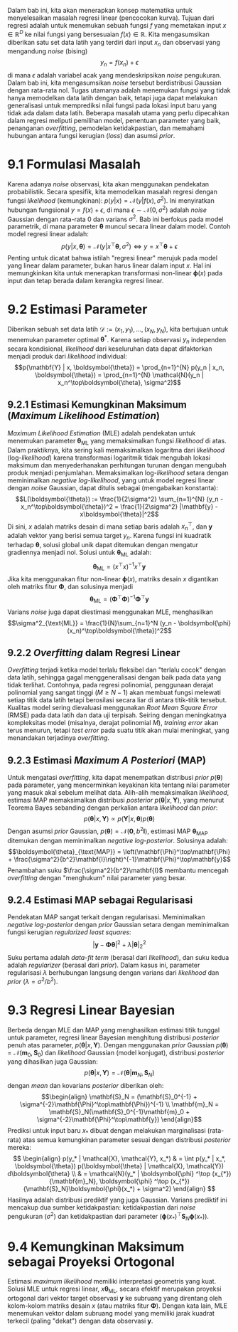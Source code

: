 Dalam bab ini, kita akan menerapkan konsep matematika untuk menyelesaikan masalah regresi linear (pencocokan kurva). Tujuan dari regresi adalah untuk menemukan sebuah fungsi $f$ yang memetakan input $x \in \mathbb{R}^D$ ke nilai fungsi yang bersesuaian $f(x) \in \mathbb{R}$. Kita mengasumsikan diberikan satu set data latih yang terdiri dari input $x_n$ dan observasi yang mengandung _noise_ (bising) $$y_n = f(x_n) + \epsilon$$di mana $\epsilon$ adalah variabel acak yang mendeskripsikan _noise_ pengukuran. Dalam bab ini, kita mengasumsikan _noise_ tersebut berdistribusi Gaussian dengan rata-rata nol. Tugas utamanya adalah menemukan fungsi yang tidak hanya memodelkan data latih dengan baik, tetapi juga dapat melakukan generalisasi untuk memprediksi nilai fungsi pada lokasi input baru yang tidak ada dalam data latih. Beberapa masalah utama yang perlu dipecahkan dalam regresi meliputi pemilihan model, penentuan parameter yang baik, penanganan _overfitting_, pemodelan ketidakpastian, dan memahami hubungan antara fungsi kerugian (_loss_) dan asumsi _prior_.
# 9.1 Formulasi Masalah
Karena adanya _noise_ observasi, kita akan menggunakan pendekatan probabilistik. Secara spesifik, kita memodelkan masalah regresi dengan fungsi _likelihood_ (kemungkinan): $p(y | x) = \mathcal{N}(y | f(x), \sigma^2)$. Ini menyiratkan hubungan fungsional $y = f(x) + \epsilon$, di mana $\epsilon \sim \mathcal{N}(0, \sigma^2)$ adalah _noise_ Gaussian dengan rata-rata $0$ dan varians $\sigma^2$. Bab ini berfokus pada model parametrik, di mana parameter $\boldsymbol{\theta}$ muncul secara linear dalam model. Contoh model regresi linear adalah: $$p(y | x, \boldsymbol{\theta}) = \mathcal{N}(y | x^\top\boldsymbol{\theta}, \sigma^2) \iff y = x^\top\boldsymbol{\theta} + \epsilon$$Penting untuk dicatat bahwa istilah "regresi linear" merujuk pada model yang linear dalam parameter, bukan harus linear dalam input $x$. Hal ini memungkinkan kita untuk menerapkan transformasi non-linear $\boldsymbol{\phi}(x)$ pada input dan tetap berada dalam kerangka regresi linear.

# 9.2 Estimasi Parameter

Diberikan sebuah set data latih $\mathcal{D} := {(x_1, y_1), \dots, (x_N, y_N)}$, kita bertujuan untuk menemukan parameter optimal $\boldsymbol{\theta}^*$. Karena setiap observasi $y_n$ independen secara kondisional, _likelihood_ dari keseluruhan data dapat difaktorkan menjadi produk dari _likelihood_ individual: $$p(\mathbf{Y} | x, \boldsymbol{\theta}) = \prod_{n=1}^{N} p(y_n | x_n, \boldsymbol{\theta}) = \prod_{n=1}^{N} \mathcal{N}(y_n | x_n^\top\boldsymbol{\theta}, \sigma^2)$$
## 9.2.1 Estimasi Kemungkinan Maksimum (_Maximum Likelihood Estimation_)
_Maximum Likelihood Estimation_ (MLE) adalah pendekatan untuk menemukan parameter $\boldsymbol{\theta}_{\text{ML}}$ yang memaksimalkan fungsi _likelihood_ di atas. Dalam praktiknya, kita sering kali memaksimalkan logaritma dari _likelihood_ (log-_likelihood_) karena transformasi logaritmik tidak mengubah lokasi maksimum dan menyederhanakan perhitungan turunan dengan mengubah produk menjadi penjumlahan. Memaksimalkan log-_likelihood_ setara dengan meminimalkan _negative log-likelihood_, yang untuk model regresi linear dengan _noise_ Gaussian, dapat ditulis sebagai (mengabaikan konstanta): $$L(\boldsymbol{\theta}) := \frac{1}{2\sigma^2} \sum_{n=1}^{N} (y_n - x_n^\top\boldsymbol{\theta})^2 = \frac{1}{2\sigma^2} |\mathbf{y} - x\boldsymbol{\theta}|^2$$Di sini, $x$ adalah matriks desain di mana setiap baris adalah $x_n^\top$, dan $\mathbf{y}$ adalah vektor yang berisi semua target $y_n$. Karena fungsi ini kuadratik terhadap $\boldsymbol{\theta}$, solusi global unik dapat ditemukan dengan mengatur gradiennya menjadi nol. Solusi untuk $\boldsymbol{\theta}_{\text{ML}}$ adalah: $$\boldsymbol{\theta}_{\text{ML}} = (x^\top x)^{-1}x^\top\mathbf{y}$$Jika kita menggunakan fitur non-linear $\boldsymbol{\phi}(x)$, matriks desain $x$ digantikan oleh matriks fitur $\mathbf{\Phi}$, dan solusinya menjadi $$\boldsymbol{\theta}_{\text{ML}} = (\mathbf{\Phi}^\top\mathbf{\Phi})^{-1}\mathbf{\Phi}^\top\mathbf{y}$$Varians _noise_ juga dapat diestimasi menggunakan MLE, menghasilkan $$\sigma^2_{\text{ML}} = \frac{1}{N}\sum_{n=1}^N (y_n - \boldsymbol{\phi}(x_n)^\top\boldsymbol{\theta})^2$$
## 9.2.2 _Overfitting_ dalam Regresi Linear
_Overfitting_ terjadi ketika model terlalu fleksibel dan "terlalu cocok" dengan data latih, sehingga gagal menggeneralisasi dengan baik pada data yang tidak terlihat. Contohnya, pada regresi polinomial, penggunaan derajat polinomial yang sangat tinggi ($M \geq N-1$) akan membuat fungsi melewati setiap titik data latih tetapi berosilasi secara liar di antara titik-titik tersebut. Kualitas model sering dievaluasi menggunakan _Root Mean Square Error_ (RMSE) pada data latih dan data uji terpisah. Seiring dengan meningkatnya kompleksitas model (misalnya, derajat polinomial $M$), _training error_ akan terus menurun, tetapi _test error_ pada suatu titik akan mulai meningkat, yang menandakan terjadinya _overfitting_.
## 9.2.3 Estimasi _Maximum A Posteriori_ (MAP)
Untuk mengatasi _overfitting_, kita dapat menempatkan distribusi _prior_ $p(\boldsymbol{\theta})$ pada parameter, yang mencerminkan keyakinan kita tentang nilai parameter yang masuk akal sebelum melihat data. Alih-alih memaksimalkan _likelihood_, estimasi MAP memaksimalkan distribusi _posterior_ $p(\boldsymbol{\theta} | x, \mathbf{Y})$, yang menurut Teorema Bayes sebanding dengan perkalian antara _likelihood_ dan _prior_: $$p(\boldsymbol{\theta} | x, \mathbf{Y}) \propto p(\mathbf{Y} | x, \boldsymbol{\theta}) p(\boldsymbol{\theta})$$Dengan asumsi _prior_ Gaussian, $p(\boldsymbol{\theta}) = \mathcal{N}(\mathbf{0}, b^2\mathbf{I})$, estimasi MAP $\boldsymbol{\theta}_{\text{MAP}}$ ditemukan dengan meminimalkan _negative log-posterior_. Solusinya adalah: $$\boldsymbol{\theta}_{\text{MAP}} = \left(\mathbf{\Phi}^\top\mathbf{\Phi} + \frac{\sigma^2}{b^2}\mathbf{I}\right)^{-1}\mathbf{\Phi}^\top\mathbf{y}$$Penambahan suku $\frac{\sigma^2}{b^2}\mathbf{I}$ membantu mencegah _overfitting_ dengan "menghukum" nilai parameter yang besar.

## 9.2.4 Estimasi MAP sebagai Regularisasi
Pendekatan MAP sangat terkait dengan regularisasi. Meminimalkan _negative log-posterior_ dengan _prior_ Gaussian setara dengan meminimalkan fungsi kerugian _regularized least squares_: $$|\mathbf{y} - \mathbf{\Phi}\boldsymbol{\theta}|^2 + \lambda |\boldsymbol{\theta}|_2^2$$Suku pertama adalah _data-fit term_ (berasal dari _likelihood_), dan suku kedua adalah _regularizer_ (berasal dari _prior_). Dalam kasus ini, parameter regularisasi $\lambda$ berhubungan langsung dengan varians dari _likelihood_ dan _prior_ ($\lambda = \sigma^2 / b^2$).

# 9.3 Regresi Linear Bayesian
Berbeda dengan MLE dan MAP yang menghasilkan estimasi titik tunggal untuk parameter, regresi linear Bayesian menghitung distribusi _posterior_ penuh atas parameter, $p(\boldsymbol{\theta} | x, \mathbf{Y})$. Dengan menggunakan _prior_ Gaussian $p(\boldsymbol{\theta}) = \mathcal{N}(\mathbf{m}_0, \mathbf{S}_0)$ dan _likelihood_ Gaussian (model konjugat), distribusi _posterior_ yang dihasilkan juga Gaussian: $$p(\boldsymbol{\theta} | x, \mathbf{Y}) = \mathcal{N}(\boldsymbol{\theta} | \mathbf{m}_N, \mathbf{S}_N)$$dengan _mean_ dan kovarians _posterior_ diberikan oleh: $$\begin{align}
\mathbf{S}_N = (\mathbf{S}_0^{-1} + \sigma^{-2}\mathbf{\Phi}^\top\mathbf{\Phi})^{-1} \\
\mathbf{m}_N = \mathbf{S}_N(\mathbf{S}_0^{-1}\mathbf{m}_0 + \sigma^{-2}\mathbf{\Phi}^\top\mathbf{y})
\end{align}$$Prediksi untuk input baru $x_*$ dibuat dengan melakukan marginalisasi (rata-rata) atas semua kemungkinan parameter sesuai dengan distribusi _posterior_ mereka: $$
\begin{align}
p(y_* | \mathcal{X}, \mathcal{Y}, x_*) &  = \int p(y_* | x_*, \boldsymbol{\theta}) p(\boldsymbol{\theta} | \mathcal{X}, \mathcal{Y}) d\boldsymbol{\theta} \\
 & = \mathcal{N}(y_* | \boldsymbol{\phi} ^\top (x_{*}){\mathbf{m}_N}, \boldsymbol{\phi} ^\top (x_{*}){\mathbf{S}_N}\boldsymbol{\phi}(x_*) + \sigma^2)
\end{align}
$$Hasilnya adalah distribusi prediktif yang juga Gaussian. Varians prediktif ini mencakup dua sumber ketidakpastian: ketidakpastian dari _noise_ pengukuran ($\sigma^2$) dan ketidakpastian dari parameter ($\boldsymbol{\phi}(x_{*})^\top\mathbf{S}_N\boldsymbol{\phi}(x_{*})$).
# 9.4 Kemungkinan Maksimum sebagai Proyeksi Ortogonal
Estimasi _maximum likelihood_ memiliki interpretasi geometris yang kuat. Solusi MLE untuk regresi linear, $x\boldsymbol{\theta}_{\text{ML}}$, secara efektif merupakan proyeksi ortogonal dari vektor target observasi $\mathbf{y}$ ke subruang yang direntang oleh kolom-kolom matriks desain $x$ (atau matriks fitur $\mathbf{\Phi}$). Dengan kata lain, MLE menemukan vektor dalam subruang model yang memiliki jarak kuadrat terkecil (paling "dekat") dengan data observasi $\mathbf{y}$.